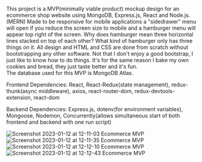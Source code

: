 This project is a MVP(minimally viable product) mockup design for an ecommerce shop website using MongoDB, Express.js, React and Node.js. (MERN)
Made to be responsive for mobile applications a "sidedrawer" menu will open if you reduce the screen size to mobile and a hamburger menu will appear top right of the screen. Why does hamburger mean three horizontal lines stacked on top of each other?  What kind of hamburger only has three things on it. 
All design and HTML and CSS are done from scratch without bootstrapping any other software. Not that I don't enjoy a good bootstrap, I just like to know how to do things. It's for the same reason I bake my own cookies and bread, they just taste better and it's fun.   
The database used for this MVP is MongoDB Atlas. 

Frontend Dependencies:  React, React-Redux(state management), redux-thunk(async middleware), axios, react-router-dom, redux-devtools-extension, react-dom

Backend Dependencies: Express.js, dotenv(for environment variables), Mongoose, Nodemon, Concurrently(allows simultaneous start of both frontend and backend with one run script)

![Screenshot 2023-01-12 at 12-11-03 Ecommerce MVP](https://user-images.githubusercontent.com/72115377/212159880-c1a70160-d8fc-4761-acbc-95224330a135.png)
![Screenshot 2023-01-12 at 12-11-35 Ecommerce MVP](https://user-images.githubusercontent.com/72115377/212159832-15934189-c042-4fc0-820c-a5bf5ad0ec20.png)
![Screenshot 2023-01-12 at 12-12-10 Ecommerce MVP](https://user-images.githubusercontent.com/72115377/212159910-0ed19f84-8a30-4fa0-adfb-61918da81d2e.png)
![Screenshot 2023-01-12 at 12-12-43 Ecommerce MVP](https://user-images.githubusercontent.com/72115377/212159922-9c02a9a2-17da-4989-9ba9-82b868c5987f.png)
